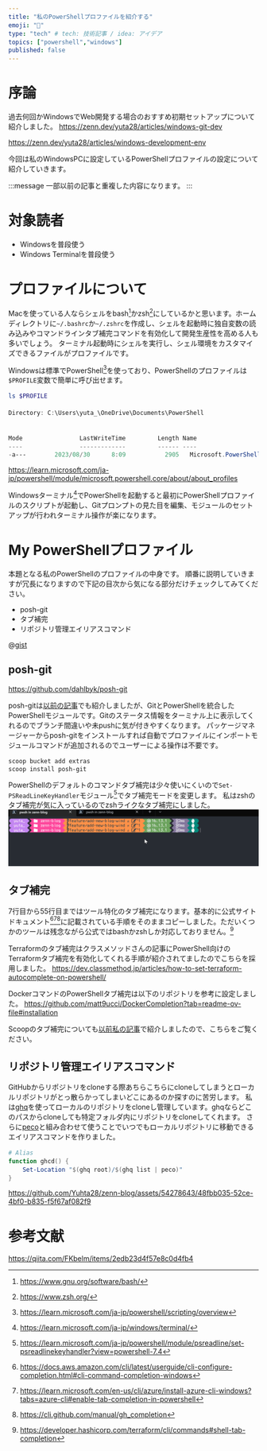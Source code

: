 ```yaml
---
title: "私のPowerShellプロファイルを紹介する"
emoji: "🐚"
type: "tech" # tech: 技術記事 / idea: アイデア
topics: ["powershell","windows"]
published: false
---
```


# 序論
過去何回かWindowsでWeb開発する場合のおすすめ初期セットアップについて紹介しました。
https://zenn.dev/yuta28/articles/windows-git-dev

https://zenn.dev/yuta28/articles/windows-development-env

今回は私のWindowsPCに設定しているPowerShellプロファイルの設定について紹介していきます。

:::message
一部以前の記事と重複した内容になります。
:::

# 対象読者
- Windowsを普段使う
- Windows Terminalを普段使う

# プロファイルについて
Macを使っている人ならシェルをbash[^1]かzsh[^2]にしているかと思います。ホームディレクトリに`~/.bashrc`か`~/.zshrc`を作成し、シェルを起動時に独自変数の読み込みやコマンドラインタブ補完コマンドを有効化して開発生産性を高める人も多いでしょう。
ターミナル起動時にシェルを実行し、シェル環境をカスタマイズできるファイルがプロファイルです。

Windowsは標準でPowerShell[^3]を使っており、PowerShellのプロファイルは`$PROFILE`変数で簡単に呼び出せます。

```powershell
ls $PROFILE

Directory: C:\Users\yuta_\OneDrive\Documents\PowerShell


Mode                LastWriteTime         Length Name
----                -------------         ------ ----
-a---        2023/08/30      8:09           2905   Microsoft.PowerShell_profile.ps1
```

https://learn.microsoft.com/ja-jp/powershell/module/microsoft.powershell.core/about/about_profiles

Windowsターミナル[^4]でPowerShellを起動すると最初にPowerShellプロファイルのスクリプトが起動し、Gitプロンプトの見た目を編集、モジュールのセットアップが行われターミナル操作が楽になります。

[^1]: https://www.gnu.org/software/bash/
[^2]: https://www.zsh.org/
[^3]: https://learn.microsoft.com/ja-jp/powershell/scripting/overview
[^4]: https://learn.microsoft.com/ja-jp/windows/terminal/


# My PowerShellプロファイル

本題となる私のPowerShellのプロファイルの中身です。
順番に説明していきますが冗長になりますので下記の目次から気になる部分だけチェックしてみてください。

- posh-git
- タブ補完
- リポジトリ管理エイリアスコマンド

@[gist](https://gist.github.com/Yuhta28/6b4455937b0098e6b573bcf9a506798c)

## posh-git

https://github.com/dahlbyk/posh-git

posh-gitは[以前の記事](https://zenn.dev/yuta28/articles/windows-git-dev#posh-git)でも紹介しましたが、GitとPowerShellを統合したPowerShellモジュールです。Gitのステータス情報をターミナル上に表示してくれるのでブランチ間違いや未pushに気が付きやすくなります。
パッケージマネージャーからposh-gitをインストールすれば自動でプロファイルにインポートモジュールコマンドが追加されるのでユーザーによる操作は不要です。

```powershell:scoopによるインストール手順
scoop bucket add extras
scoop install posh-git
```

PowerShellのデフォルトのコマンドタブ補完は少々使いにくいので`Set-PSReadLineKeyHandler`モジュール[^5]でタブ補完モードを変更します。
私はzshのタブ補完が気に入っているのでzshライクなタブ補完にしました。
![](/images/powershell-profile/image1.gif)

[^5]: https://learn.microsoft.com/ja-jp/powershell/module/psreadline/set-psreadlinekeyhandler?view=powershell-7.4

## タブ補完

7行目から55行目まではツール特化のタブ補完になります。基本的に公式サイトドキュメント[^6][^7][^8]に記載されている手順をそのままコピーしました。ただいくつかのツールは残念ながら公式ではbashかzshしか対応しておりません。[^9]

Terraformのタブ補完はクラスメソッドさんの記事にPowerShell向けのTerraformタブ補完を有効化してくれる手順が紹介されてましたのでこちらを採用しました。
https://dev.classmethod.jp/articles/how-to-set-terraform-autocomplete-on-powershell/

DockerコマンドのPowerShellタブ補完は以下のリポジトリを参考に設定しました。
https://github.com/matt9ucci/DockerCompletion?tab=readme-ov-file#installation

Scoopのタブ補完についても[以前私の記事](https://zenn.dev/yuta28/articles/windows-git-dev#scoop%E3%81%AE%E3%82%BF%E3%83%96%E8%A3%9C%E5%AE%8C)で紹介しましたので、こちらをご覧ください。

[^6]: https://docs.aws.amazon.com/cli/latest/userguide/cli-configure-completion.html#cli-command-completion-windows
[^7]: https://learn.microsoft.com/en-us/cli/azure/install-azure-cli-windows?tabs=azure-cli#enable-tab-completion-in-powershell
[^8]: https://cli.github.com/manual/gh_completion
[^9]: https://developer.hashicorp.com/terraform/cli/commands#shell-tab-completion

## リポジトリ管理エイリアスコマンド
GitHubからリポジトリをcloneする際あちらこちらにcloneしてしまうとローカルリポジトリがとっ散らかってしまいどこにあるのか探すのに苦労します。
私は[ghq](https://github.com/x-motemen/ghq)を使ってローカルのリポジトリをcloneし管理しています。ghqならどこのパスからcloneしても特定フォルダ内にリポジトリをcloneしてくれます。
さらに[peco](https://github.com/peco/peco)と組み合わせて使うことでいつでもローカルリポジトリに移動できるエイリアスコマンドを作りました。

```powershell
# Alias
function ghcd() {
    Set-Location "$(ghq root)/$(ghq list | peco)"
}
```



https://github.com/Yuhta28/zenn-blog/assets/54278643/48fbb035-52ce-4bf0-b835-f5f67af082f9


# 参考文献
https://qiita.com/FKbelm/items/2edb23d4f57e8c0d4fb4
